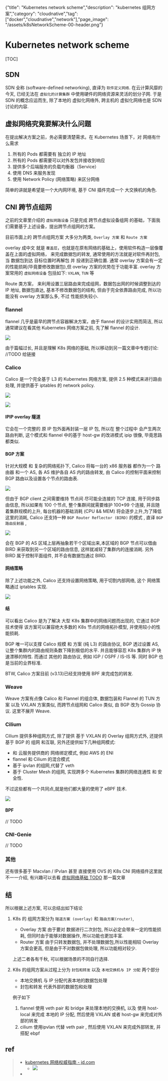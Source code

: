 {"title": "Kubernetes network scheme","description": "kubernetes 组网方案","category": "cloudnative","tag": ["docker","cloudnative","network"],"page_image": "/assets/k8sNetworkScheme-00-header.png"}

# Kubernetes network scheme

[TOC]

## SDN

SDN 全称 (software-defined networking), 直译为 `软件定义网络`. 在云计算风靡的今天, 已经无法在 `虚拟化的计算集群` 中使用硬件的网络资源来灵活的划分子网. 于是 SDN 的概念应运而生, 除了本地的 虚拟化网络外, 跨主机的 虚拟化网络也是 SDN 讨论的内容.

## 虚拟网络究竟要解决什么问题

在提出解决方案之前，务必需要清楚需求。在 Kubernetes 场景下，对 网络有什么需求

1. 所有的 Pods 都需要有 独立的 IP 地址
2. 所有的 Pods 都需要可以对外发包并接收到响应
4. 提供多个后端服务的负载均衡器（Service）
5. 使用 DNS 来服务发现
6. 使用 Network Policy (网络策略) 来区分网络

简单的讲就是希望是一个大内网环境, 基于 CNI 插件完成一个 大交换机的角色.

## CNI 跨节点组网

之前的文章里介绍的 `虚拟网路设备` 只是完成 跨节点虚拟设备组网 的基础，下面我们需要基于上述设备，提出跨节点组网的方案。

目前市面上的 跨节点组网方案 大多分为两类, `Overlay 方案` 和 `Route 方案`

overlay 成中文 就是 `覆盖层`，也就是在原有网络的基础上，使用软件构造一层像覆盖在上面的虚拟网络， 来完成数据包的转发, 通常使用的方法就是对软件再封包, 当 数据包到达 目标位置时再解包 并 投递到正确位置. 通常 overlay 方案会有一定的性能损耗(毕竟要修改数据包),但 overlay 方案的优势在于功能丰富. overlay 方案常用的 `虚拟网络设备` 包括如下: `VXLAN`, `TUN` 等 

Route 类方案， 来利用设置三层路由来完成组网，数据包出网的时候调整到达的 IP 地址, 数据包直达, 基本不修改数据包的结构, 但由于完全依靠路由完成, 所以功能没有 overlay 方案那么多, 不过 性能损失较小.

### flannel

flannel 几乎是最早的跨节点容器解决方案，由于 flannel 的设计实用而简洁, 所以通常建议在看其他 Kubernetes 网络方案之前, 先了解 flannel 的设计.

![](../../assets/flannel-01-arch-TUN.png)

由于篇幅过长, 并且是理解 K8s 网络的基础, 所以移动到另一篇文章中专题讨论: //TODO 给链接

### Calico

Calico 是一个完全基于 L3 的 Kubernetes 网络方案, 提供 2.5 种模式来进行路由处理, 并提供基于 iptables 的 network policy.

![](../../assets/k8sNetworkScheme-01-calico-arch.png)

![](https://docs.projectcalico.org/images/architecture-calico.svg)

#### IPIP  overlay 隧道

 它会在一个完整的 原 IP 包外面再封装一层 IP 包, 所以在 整个过程中 会产生两次路由判断,  这个模式和 flannel 中的基于 host-gw 的改进模式 ipip 很像, 毕竟思路都类似. 

#### BGP 方案

针对大规模 和 复杂的网络拓扑下, Calico 将每一台的 x86 服务器 都作为一个  路由器 和一个 AS, 各 AS 维护各自 AS 内的路由转发, 由 Calico 的控制平面来控制 BGP 路由以及设置各个节点的路由表.

![](../../assets/k8sNetworkScheme-02-calico-bgp-arch.png)

但由于 BGP client 之间需要维持 节点间 尽可能全连接的 TCP 连接, 用于同步路由信息, 所以如果有 100 个节点, 整个集群间就需要维护 100*99 个连接, 并且随着集群规模的上升, 每台机器的基础消耗 (CPU && MEM) 将会逐步上升,为了降低这里的消耗, Calico 还支持一种 `BGP Router Reflector (BIRD)` 的模式 , 直译 `BGP 路由反射器` , 

![](../../assets/k8sNetworkScheme-03-calico-bgp-bird-arch.png)

会在 BGP 的 AS 区域上层再抽象若干个区域出来,本区域的 BGP 节点可以借由 BIRD 来获取到另一个区域的路由信息, 这样就减轻了集群内的连接消耗. 另外 BIRD 属于控制平面组件, 并不会有数据包通过 BIRD.

#### 网络策略

除了上述功能之外, Calico 还支持设置网络策略, 用于切割内部网络, 这个 网络策略通过 iptables 实现.

![](../../assets/k8sNetworkScheme-01-calico-arch.png)

#### 结

可以看出 Calico 是为了解决 大型 K8s 集群中的网络问题而出现的, 它通过 BGP 技术使得 该方案可以兼容绝大多数的 K8s 节点的网络拓扑模型, 并使用较小的性能损耗.

BGP 唯一可以支撑 Calico 规模 和 方案 (纯 L3) 的路由协议, BGP 透过设置 AS, 让整个集群内的路由规则条数下降到极低的水平. 并且能够容忍 K8s 集群内 IP 快速漂移的特性.  而通过 其他的 路由协议, 例如 IGP / OSPF / IS-IS 等. 同时 BGP 也是当前的业界标准.

BTW, Calico 方案目前 (v3.13)已经支持使用 BPF 来完成包的转发.

### Weave

Weave 方案有点像 Calico 和 Flannel 的组合体, 数据包装和 Flannel 的 TUN 方案 以及 VXLAN 方案类似, 而跨节点组网和 Calico 类似, 由 BGP 改为 Gossip 协议. 这里不展开 Weave.

### Cilium

Cilium 提供多种组网方式, 除了提供 基于 VXLAN 的 Overlay 组网方式外, 还提供基于 BGP 的 组网 和互联, 另外还提供如下几种组网模式: 

* 和 云服务提供商的 网络绑定模式, 例如 AWS 的 ENI
* flannel 和 Cilium 的混合模式
* 基于 ipvlan 的组网,代替了 veth
* 基于 Cluster Mesh 的组网, 实现跨多个 Kubernetes 集群的网络连通性 和 安全性.

不过这些都有一个共同点,就是他们都大量的使用了 eBPF 技术.

![](../../assets/k9sNetworkScheme-04-cilium-arch.png)

#### BPF

// TODO

### CNI-Genie

// TODO

### 其他

还有很多基于 Macvlan  / IPvlan 甚至 直接使用 OVS 的 K8s CNI 网络插件这里就不一一介绍, 有兴趣可以去看 [虚拟网络基础 TODO]() 那一篇文章

## 结

所以根据上述方案, 可以总结出如下结论

1. K8s 的 组网方案分为 `隧道方案 (overlay)` 和 `路由方案(router)`, 

   * Overlay 方案 由于要对 数据进行二次封包, 所以必定会带来一定的性能损耗, 但同时由于能够对数据操作, 所以功能也更加丰富.
   * Router 方案 由于只转发数据包, 并不处理数据包,所以性能相较 Overlay 方案会更高, 但是由于不对数据包做处理, 所以功能相对较少.

   上述二者各有千秋, 可以根据场景的不同自行选择.

2. K8s 的组网方案从过程上分为 `封包和转发` 以及 `本地交换机与 IP 分配` 两个部分 

   * 本地交换机 与 IP 分配代表本地的数据包处理
   * 封包和转发 代表外部的数据包和处理

   例子如下

   1. flannel 使用 veth pair 和 bridge 来处理本地的交换机, 以及 使用 host-local 来完成 本地的 IP 分配, 然后使用 VXLAN 或者 host-gw 来完成对外部的转发
   2. cilium 使用ipvlan 代替 veth pair , 然后使用 VXLAN 来完成外部转发, 并 搭配 ebpf


## ref

> * [kubernetes 网络权威指南 - jd.com](https://item.jd.com/12724298.html)
>   * ![](https://img14.360buyimg.com/n0/jfs/t1/83076/12/12519/154383/5da01033Ee717550a/9a3d23a200e3b207.jpg)
> * 

